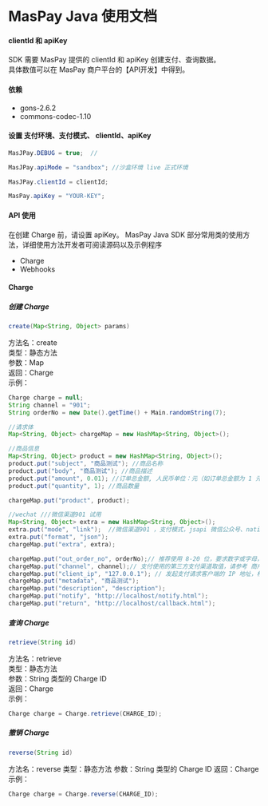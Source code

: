 # MasPay Java 使用文档


#### clientId 和 apiKey
SDK 需要 MasPay 提供的 clientId 和 apiKey 创建支付、查询数据。  
具体数值可以在 MasPay 商户平台的【API开发】中得到。  

#### 依赖
- gons-2.6.2
- commons-codec-1.10

#### 设置 支付环境、支付模式、 clientId、apiKey
``` java
MasJPay.DEBUG = true;  //

MasJPay.apiMode = "sandbox"; //沙盒环境 live 正式环境

MasJPay.clientId = clientId;

MasPay.apiKey = "YOUR-KEY";
```


#### API 使用
在创建 Charge 前，请设置 apiKey。 MasPay Java SDK 部分常用类的使用方法，详细使用方法开发者可阅读源码以及示例程序
- Charge
- Webhooks

#### Charge
##### 创建 Charge
``` java
create(Map<String, Object> params)
```
方法名：create  
类型：静态方法  
参数：Map  
返回：Charge  
示例：
``` java
Charge charge = null;
String channel = "901";
String orderNo = new Date().getTime() + Main.randomString(7);

//请求体
Map<String, Object> chargeMap = new HashMap<String, Object>();

//商品信息
Map<String, Object> product = new HashMap<String, Object>();
product.put("subject", "商品测试"); //商品名称
product.put("body", "商品测试"); //商品描述
product.put("amount", 0.01); //订单总金额, 人民币单位：元（如订单总金额为 1 元，此处请填 1
product.put("quantity", 1); //商品数量

chargeMap.put("product", product);

//wechat ///微信渠道901 试用
Map<String, Object> extra = new HashMap<String, Object>();
extra.put("mode", "link");  //微信渠道901 ，支付模式，jsapi 微信公众号、native 扫码支付、mweb H5 支付 ,link 返回支付链接跳转
extra.put("format", "json");
chargeMap.put("extra", extra);

chargeMap.put("out_order_no", orderNo);// 推荐使用 8-20 位，要求数字或字母，不允许其他字符
chargeMap.put("channel", channel);// 支付使用的第三方支付渠道取值，请参考 商户后台
chargeMap.put("client_ip", "127.0.0.1"); // 发起支付请求客户端的 IP 地址，格式为 IPV4，如: 127.0.0.1
chargeMap.put("metadata", "商品测试");
chargeMap.put("description", "description");
chargeMap.put("notify", "http://localhost/notify.html");
chargeMap.put("return", "http://localhost/callback.html");
```

##### 查询 Charge
``` java
retrieve(String id)
```
方法名：retrieve  
类型：静态方法  
参数：String 类型的 Charge ID  
返回：Charge  
示例：  
``` java
Charge charge = Charge.retrieve(CHARGE_ID);
```

##### 撤销 Charge
``` java
reverse(String id)
```
方法名：reverse
类型：静态方法
参数：String 类型的 Charge ID
返回：Charge
示例：
``` java
Charge charge = Charge.reverse(CHARGE_ID);
```